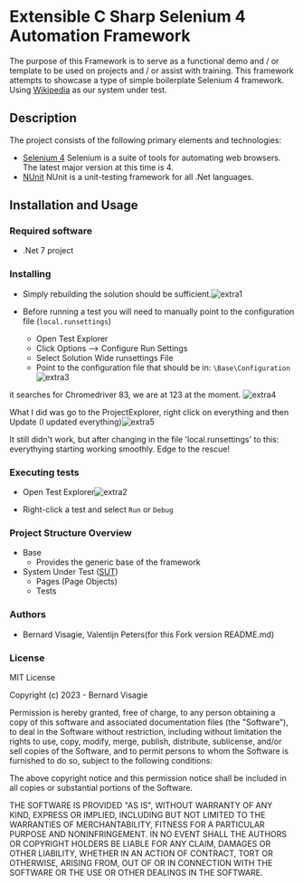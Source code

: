 # Extensible C Sharp Selenium 4 Automation Framework

The purpose of this Framework is to serve as a functional demo and / or template to be used on projects and / or assist
with training. This framework attempts to showcase a type of simple boilerplate Selenium 4 framework.
Using [Wikipedia](https://www.wikipedia.org/) as our system under test.

## Description

The project consists of the following primary elements and technologies:

* [Selenium 4](https://www.selenium.dev/) Selenium is a suite of tools for automating web browsers. The latest major
  version at this time is 4.
* [NUnit](https://nunit.org/) NUnit is a unit-testing framework for all .Net languages.

## Installation and Usage

### Required software

* .Net 7 project

### Installing

* Simply rebuilding the solution should be sufficient.![extra1](https://github.com/valentijnpeters/extensible-csharp-selenium-4-automation-framework/assets/49692812/17d3f80f-1fba-41ef-8c95-4b861262fbfa)

* Before running a test you will need to manually point to the configuration file (`local.runsettings`)
    * Open Test Explorer
    * Click Options --> Configure Run Settings
    * Select Solution Wide runsettings File
    * Point to the configuration file that should be in: `\Base\Configuration`![extra3](https://github.com/valentijnpeters/extensible-csharp-selenium-4-automation-framework/assets/49692812/b1963feb-f352-4500-a05a-f92c55419589)

it searches for Chromedriver 83, we are at 123 at the moment. 
![extra4](https://github.com/valentijnpeters/extensible-csharp-selenium-4-automation-framework/assets/49692812/2ffa7934-3974-4e1b-9eff-0f019d2603ba)

What I did was go to the ProjectExplorer, right click on everything and then Update (I updated everything)![extra5](https://github.com/valentijnpeters/extensible-csharp-selenium-4-automation-framework/assets/49692812/f71e88b3-5662-4f5c-a5fc-f85e26f4fc67)

It still didn't work, but after changing in the file 'local.runsettings' to this: <Parameter name="TargetBrowser" value="Edge" /> everythying starting working smoothly. Edge to the rescue!

### Executing tests

* Open Test Explorer![extra2](https://github.com/valentijnpeters/extensible-csharp-selenium-4-automation-framework/assets/49692812/6b229095-039d-4819-beb1-022e644cbd4f)

* Right-click a test and select `Run` or `Debug`

### Project Structure Overview

* Base
  * Provides the generic base of the framework
* System Under Test ([SUT](https://en.wikipedia.org/wiki/System_under_test))
    * Pages (Page Objects)
    * Tests

### Authors

* Bernard Visagie, Valentijn Peters(for this Fork version README.md)

### License

MIT License

Copyright (c) 2023 - Bernard Visagie

Permission is hereby granted, free of charge, to any person obtaining a copy
of this software and associated documentation files (the "Software"), to deal
in the Software without restriction, including without limitation the rights
to use, copy, modify, merge, publish, distribute, sublicense, and/or sell
copies of the Software, and to permit persons to whom the Software is
furnished to do so, subject to the following conditions:

The above copyright notice and this permission notice shall be included in all
copies or substantial portions of the Software.

THE SOFTWARE IS PROVIDED "AS IS", WITHOUT WARRANTY OF ANY KIND, EXPRESS OR
IMPLIED, INCLUDING BUT NOT LIMITED TO THE WARRANTIES OF MERCHANTABILITY,
FITNESS FOR A PARTICULAR PURPOSE AND NONINFRINGEMENT. IN NO EVENT SHALL THE
AUTHORS OR COPYRIGHT HOLDERS BE LIABLE FOR ANY CLAIM, DAMAGES OR OTHER
LIABILITY, WHETHER IN AN ACTION OF CONTRACT, TORT OR OTHERWISE, ARISING FROM,
OUT OF OR IN CONNECTION WITH THE SOFTWARE OR THE USE OR OTHER DEALINGS IN THE
SOFTWARE.
